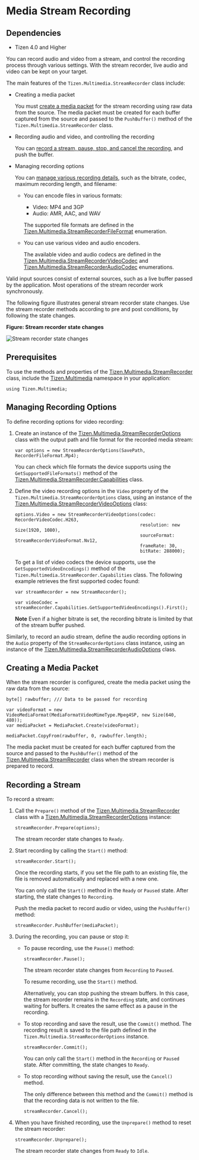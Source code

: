 Media Stream Recording
======================

## Dependencies

- Tizen 4.0 and Higher

You can record audio and video from a stream, and control the recording
process through various settings. With the stream recorder, live audio
and video can be kept on your target.

The main features of the `Tizen.Multimedia.StreamRecorder` class
include:

-   Creating a media packet

    You must [create a media packet](#packet) for the stream recording
    using raw data from the source. The media packet must be created for
    each buffer captured from the source and passed to the
    `PushBuffer()` method of the
    `Tizen.Multimedia.StreamRecorder` class.

- Recording audio and video, and controlling the recording

    You can [record a stream, pause, stop, and cancel the
    recording](#record_stream), and push the buffer.

- Managing recording options

    You can [manage various recording details](#manage), such as the
    bitrate, codec, maximum recording length, and filename:

    -   You can encode files in various formats:

        -   Video: MP4 and 3GP
        -   Audio: AMR, AAC, and WAV

        The supported file formats are defined in the
        [Tizen.Multimedia.StreamRecorderFileFormat](https://developer.tizen.org/dev-guide/csapi/namespaceTizen_1_1Multimedia.html#af6f995366abb82b115610e8bebca886c) enumeration.

    - You can use various video and audio encoders.

        The available video and audio codecs are defined in the
        [Tizen.Multimedia.StreamRecorderVideoCodec](https://developer.tizen.org/dev-guide/csapi/namespaceTizen_1_1Multimedia.html#aee3cc1eff93fd449ec54c9e6442ccc64)
        and
        [Tizen.Multimedia.StreamRecorderAudioCodec](https://developer.tizen.org/dev-guide/csapi/namespaceTizen_1_1Multimedia.html#ac2a9d3752357fdf9bd3f8aab627c7d08) enumerations.

Valid input sources consist of external sources, such as a live buffer
passed by the application. Most operations of the stream recorder work
synchronously.

The following figure illustrates general stream recorder state changes.
Use the stream recorder methods according to pre and post conditions, by
following the state changes.

**Figure: Stream recorder state changes**

![Stream recorder state
changes](./media/streamrecorder_states_cs.png)


Prerequisites
-------------

To use the methods and properties of the
[Tizen.Multimedia.StreamRecorder](https://developer.tizen.org/dev-guide/csapi/classTizen_1_1Multimedia_1_1StreamRecorder.html)
class, include the
[Tizen.Multimedia](https://developer.tizen.org/dev-guide/csapi/namespaceTizen_1_1Multimedia.html)
namespace in your application:

``` {.prettyprint}
using Tizen.Multimedia;
```


Managing Recording Options <a id="manage"></a>
--------------------------

To define recording options for video recording:
1.  Create an instance of the
    [Tizen.Multimedia.StreamRecorderOptions](https://developer.tizen.org/dev-guide/csapi/classTizen_1_1Multimedia_1_1StreamRecorderOptions.html)
    class with the output path and file format for the recorded media
    stream:

    ``` {.prettyprint}
    var options = new StreamRecorderOptions(SavePath, RecorderFileFormat.Mp4);
    ```

    You can check which file formats the device supports using the
    `GetSupportedFileFormats()` method of the
    [Tizen.Multimedia.StreamRecorder.Capabilities](https://developer.tizen.org/dev-guide/csapi/classTizen_1_1Multimedia_1_1StreamRecorder_1_1Capabilities.html) class.

2. Define the video recording options in the `Video` property of the
    `Tizen.Multimedia.StreamRecorderOptions` class, using an instance of
    the
    [Tizen.Multimedia.StreamRecorderVideoOptions](https://developer.tizen.org/dev-guide/csapi/classTizen_1_1Multimedia_1_1StreamRecorderVideoOptions.html)
    class:

    ``` {.prettyprint}
    options.Video = new StreamRecorderVideoOptions(codec: RecorderVideoCodec.H263,
                                                   resolution: new Size(1920, 1080),
                                                   sourceFormat: StreamRecorderVideoFormat.Nv12,
                                                   frameRate: 30,
                                                   bitRate: 288000);
    ```

    To get a list of video codecs the device supports, use the
    `GetSupportedVideoEncodings()` method of the
    `Tizen.Multimedia.StreamRecorder.Capabilities` class. The following
    example retrieves the first supported codec found:

    ``` {.prettyprint}
    var streamRecorder = new StreamRecorder();

    var videoCodec = streamRecorder.Capabilities.GetSupportedVideoEncodings().First();
    ```

    **Note** Even if a higher bitrate is set, the recording bitrate is
    limited by that of the stream buffer pushed.


Similarly, to record an audio stream, define the audio recording options
in the `Audio` property of the `StreamRecorderOptions` class instance,
using an instance of the
[Tizen.Multimedia.StreamRecorderAudioOptions](https://developer.tizen.org/dev-guide/csapi/classTizen_1_1Multimedia_1_1StreamRecorderAudioOptions.html)
class.


Creating a Media Packet <a id="packet"></a>
-----------------------

When the stream recorder is configured, create the media packet using
the raw data from the source:

``` {.prettyprint}
byte[] rawbuffer; /// Data to be passed for recording

var videoFormat = new VideoMediaFormat(MediaFormatVideoMimeType.Mpeg4SP, new Size(640, 480));
var mediaPacket = MediaPacket.Create(videoFormat);

mediaPacket.CopyFrom(rawbuffer, 0, rawbuffer.length);
```

The media packet must be created for each buffer captured from the
source and passed to the `PushBuffer()` method of the
[Tizen.Multimedia.StreamRecorder](https://developer.tizen.org/dev-guide/csapi/classTizen_1_1Multimedia_1_1StreamRecorder.html)
class when the stream recorder is prepared to record.


Recording a Stream <a id="record_stream"></a>
------------------

To record a stream:

1.  Call the `Prepare()` method of the
    [Tizen.Multimedia.StreamRecorder](https://developer.tizen.org/dev-guide/csapi/classTizen_1_1Multimedia_1_1StreamRecorder.html)
    class with a
    [Tizen.Multimedia.StreamRecorderOptions](https://developer.tizen.org/dev-guide/csapi/classTizen_1_1Multimedia_1_1StreamRecorderOptions.html)
    instance:

    ``` {.prettyprint}
    streamRecorder.Prepare(options);
    ```

    The stream recorder state changes to `Ready`.

2. Start recording by calling the `Start()` method:

    ``` {.prettyprint}
    streamRecorder.Start();
    ```

    Once the recording starts, if you set the file path to an existing
    file, the file is removed automatically and replaced with a new one.

    You can only call the `Start()` method in the `Ready` or
    `Paused` state. After starting, the state changes to `Recording`.

    Push the media packet to record audio or video, using the
    `PushBuffer()` method:

    ``` {.prettyprint}
    streamRecorder.PushBuffer(mediaPacket);
    ```

3. During the recording, you can pause or stop it:
    -   To pause recording, use the `Pause()` method:

        ``` {.prettyprint}
        streamRecorder.Pause();
        ```

        The stream recorder state changes from `Recording` to `Paused`.

        To resume recording, use the `Start()` method.

        Alternatively, you can stop pushing the stream buffers. In this
        case, the stream recorder remains in the `Recording` state, and
        continues waiting for buffers. It creates the same effect as a
        pause in the recording.

    - To stop recording and save the result, use the
        `Commit()` method. The recording result is saved to the file
        path defined in the
        `Tizen.Multimedia.StreamRecorderOptions` instance.

        ``` {.prettyprint}
        streamRecorder.Commit();
        ```

        You can only call the `Start()` method in the `Recording` or
        `Paused` state. After committing, the state changes to `Ready`.

    - To stop recording without saving the result, use the
        `Cancel()` method.

        The only difference between this method and the `Commit()`
        method is that the recording data is not written to the file.

        ``` {.prettyprint}
        streamRecorder.Cancel();
        ```

4. When you have finished recording, use the `Unprepare()` method to
    reset the stream recorder:

    ``` {.prettyprint}
    streamRecorder.Unprepare();
    ```

    The stream recorder state changes from `Ready` to `Idle`.
